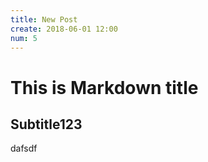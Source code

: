 ```yaml
---
title: New Post
create: 2018-06-01 12:00
num: 5
---
```

# This is Markdown title

## Subtitle123

dafsdf